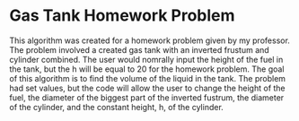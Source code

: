 # Gas Tank Homework Problem

This algorithm was created for a homework problem given by my professor. The problem involved a created gas tank with an inverted frustum and cylinder combined. The user would nomrally input the height of the fuel in the tank, but the h will be equal to 20 for the homework problem. The goal of this algorithm is to find the volume of the liquid in the tank. The problem had set values, but the code will allow the user to change the height of the fuel, the diameter of the biggest part of the inverted fustrum, the diameter of the cylinder, and the constant height, h, of the cylinder. 
